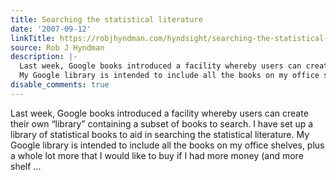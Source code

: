 ```yaml
---
title: Searching the statistical literature
date: '2007-09-12'
linkTitle: https://robjhyndman.com/hyndsight/searching-the-statistical-literature/
source: Rob J Hyndman
description: |-
  Last week, Google books introduced a facility whereby users can create their own &ldquo;library&rdquo; containing a subset of books to search. I have set up a library of statistical books to aid in searching the statistical literature.
  My Google library is intended to include all the books on my office shelves, plus a whole lot more that I would like to buy if I had more money (and more shelf ...
disable_comments: true
---
```

Last week, Google books introduced a facility whereby users can create their own &ldquo;library&rdquo; containing a subset of books to search. I have set up a library of statistical books to aid in searching the statistical literature.
My Google library is intended to include all the books on my office shelves, plus a whole lot more that I would like to buy if I had more money (and more shelf ...